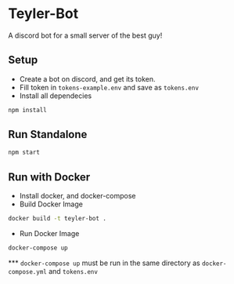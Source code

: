 # Teyler-Bot
A discord bot for a small server of the best guy!

## Setup
* Create a bot on discord, and get its token.
* Fill token in `tokens-example.env` and save as `tokens.env`
* Install all dependecies
```bash
npm install
```

## Run Standalone
```bash
npm start
```

## Run with Docker
* Install docker, and docker-compose
* Build Docker Image
```bash
docker build -t teyler-bot .
```
* Run Docker Image
```bash
docker-compose up
```
*** `docker-compose up` must be run in the same directory as `docker-compose.yml` and `tokens.env`